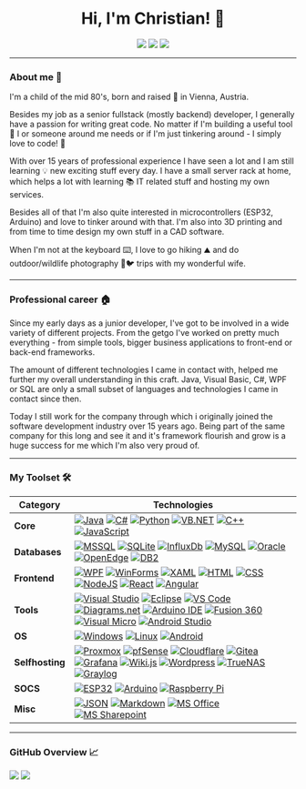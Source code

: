<h1 align="center">Hi, I'm Christian! 👋</h1>

<!-- Links -->
<p align="center">
	<a href="https://www.xing.com/profile/Christian_Stangl084235"><img src="https://img.shields.io/badge/-Xing-006567?style=flat&logo=xing&logoColor=white&style=plastic" /></a>
  <a href="https://stackoverflow.com/users/19284187/gishan86"><img src="https://img.shields.io/badge/-Stackoverflow-f48225?style=flat&logo=Stackoverflow&logoColor=white&style=plastic" /></a>
  <a href="https://github.com/Gishan86"><img src="https://img.shields.io/badge/-Github-3a3a3a?style=flat&logo=GitHub&logoColor=white&style=plastic" /></a>
</p>

--------------

<!-- About me -->
<h3>About me 🧔</h3>
<p>
I'm a child of the mid 80's, born and raised 🍼 in Vienna, Austria.

Besides my job as a senior fullstack (mostly backend) developer, I generally have a passion for writing great code.
No matter if I'm building a useful tool 🔨 I or someone around me needs or if I'm just tinkering around - I simply love to code! 💖

With over 15 years of professional experience I have seen a lot and I am still learning 💡 new exciting stuff every day.
I have a small server rack at home, which helps a lot with learning 📚 IT related stuff and hosting my own services.
  
Besides all of that I'm also quite interested in microcontrollers (ESP32, Arduino) and love to tinker around with that.
I'm also into 3D printing and from time to time design my own stuff in a CAD software.

When I'm not at the keyboard ⌨️, I love to go hiking ⛰️ and do outdoor/wildlife photography 📸🐦 trips with my wonderful wife.
</p>

-------------

<!-- Professsional work -->
<h3>Professional career 🏠</h3>
<p>
Since my early days as a junior developer, I've got to be involved in a wide variety of different projects.
From the getgo I've worked on pretty much everything - from simple tools, bigger business applications to front-end or back-end frameworks.

The amount of different technologies I came in contact with, helped me further my overall understanding in this craft.
Java, Visual Basic, C#, WPF or SQL are only a small subset of languages and technologies I came in contact since then.

Today I still work for the company through which i originally joined the software development industry over 15 years ago.
Being part of the same company for this long and see it and it's framework flourish and grow is a huge success for me which I'm also very proud of.
</p>

-------------

<!-- My Capabilities -->
<h3>My Toolset 🛠️</h3>
<p>
  
| **Category** | **Technologies** | 
| - | - | 
|  **Core** | [![Java](https://img.shields.io/badge/Java--d4af37?logo=openjdk&style=plastic&labelColor=5382a1 "15+ years of professional experience")](https://openjdk.java.net) [![C#](https://img.shields.io/badge/C%23--d4af37?logo=csharp&style=plastic&labelColor=239120 "15+ years of professional experience")](https://docs.microsoft.com/dotnet/csharp) [![Python](https://img.shields.io/badge/Python--silver?logo=python&style=plastic&labelColor=1e4260&logoColor=FFFFFF "Mostly hobby projects")](https://www.python.org) [![VB.NET](https://img.shields.io/badge/VB.NET--silver?logo=dotnet&style=plastic&labelColor=9013FE "Used it professionally (a long time ago)")](https://docs.microsoft.com/en-us/dotnet/visual-basic/) [![C++](https://img.shields.io/badge/C%2B%2B--bf8970?logo=dotnet&style=plastic&labelColor=00599C "Hobby projects / Arduino)")](https://www.w3schools.com/CPP) [![JavaScript](https://img.shields.io/badge/JavaScript--bf8970?logo=javascript&style=plastic&labelColor=f7de1e&logoColor=FFFFFF "Hobby use (only a few times)")](https://www.w3schools.com/js/) |
|  **Databases** | [![MSSQL](https://img.shields.io/badge/MSSQL--d4af37?logo=microsoftsqlserver&style=plastic&labelColor=CC2927 "15+ years of professional experience (incl some administration)")](https://www.microsoft.com/sql-server) [![SQLite](https://img.shields.io/badge/SQLite--silver?logo=sqlite&style=plastic&labelColor=044a63 "Hobby projects")](https://www.sqlite.org) [![InfluxDb](https://img.shields.io/badge/InfluxDb--silver?logo=influxdb&style=plastic&labelColor=030a29&logoColor=FFFFFF "Hobby projects")](https://www.influxdata.com) [![MySQL](https://img.shields.io/badge/MySQL--silver?logo=mysql&style=plastic&labelColor=00728b&logoColor=FFFFFF "Hobby projects")](https://www.mysql.com)  [![Oracle](https://img.shields.io/badge/Oracle--bf8970?logo=oracle&style=plastic&labelColor=cc5c4b "Some professional use")](https://www.oracle.com) [![OpenEdge](https://img.shields.io/badge/OpenEdge--bf8970?logo=progress&style=plastic&labelColor=5ce500&logoColor=FFFFFF "Some professional use")](https://www.progress.com/openedge) [![DB2](https://img.shields.io/badge/DB2--bf8970?logo=ibm&style=plastic&labelColor=052FAD "Used it professionally (a long time ago)")](https://www.ibm.com/products/db2-database) |
|  **Frontend** | [![WPF](https://img.shields.io/badge/WPF--d4af37?logo=windows&style=plastic&labelColor=1e9ef4 "Professionally and hobby")](https://docs.microsoft.com/en-us/dotnet/desktop/wpf) [![WinForms](https://img.shields.io/badge/WinForms--silver?logo=windows&style=plastic&labelColor=1e9ef4 "Professional use (a long time ago)")](https://docs.microsoft.com/en-us/dotnet/desktop/winforms/) [![XAML](https://img.shields.io/badge/XAML--silver?logo=xaml&style=plastic&labelColor=0C54C2&logoColor=FFFFFF "Professional and hobby projects")](https://docs.microsoft.com/dotnet/desktop/wpf/xaml) [![HTML](https://img.shields.io/badge/HTML--silver?logo=html5&style=plastic&labelColor=67b7d6&logoColor=FFFFFF "Mostly hobby projects")](https://www.w3schools.com/html) [![CSS](https://img.shields.io/badge/CSS--bf8970?logo=css3&style=plastic&labelColor=1572B6&logoColor=FFFFFF "Mostly hobby projects")](https://www.w3schools.com/css) [![NodeJS](https://img.shields.io/badge/NodeJS--bf8970?logo=nodedotjs&style=plastic&labelColor=6da55f&logoColor=FFFFFF "Some hobby use")](https://nodejs.org) [![React](https://img.shields.io/badge/React--bf8970?logo=react&style=plastic&labelColor=61dafb&logoColor=FFFFFF "Some hobby use")](https://reactjs.org) [![Angular](https://img.shields.io/badge/Angular--bf8970?logo=angular&style=plastic&labelColor=dd0030&logoColor=FFFFFF "Some hobby use")](https://angular.io) |
|  **Tools** | [![Visual Studio](https://img.shields.io/badge/Visual%20Studio--d4af37?logo=visualstudio&style=plastic&labelColor=9013FE&logoColor=FFFFFF "My favorite environment")](https://visualstudio.com) [![Eclipse](https://img.shields.io/badge/Eclipse--d4af37?logo=eclipse&style=plastic&labelColor=433481&logoColor=FFFFFF "15+ years of professional experience")](https://www.eclipse.org) [![VS Code](https://img.shields.io/badge/VS%20Code--d4af37?logo=visualstudiocode&style=plastic&labelColor=9013FE&logoColor=FFFFFF "My second favorite environment")](https://code.visualstudio.com) [![Diagrams.net](https://img.shields.io/badge/Diagrams.net--d4af37?logo=visualstudio&style=plastic&labelColor=f08605&logoColor=FFFFFF "Documentation for hobby and professional projects")](https://www.diagrams.net) [![Arduino IDE](https://img.shields.io/badge/Arduino%20IDE--silver?logo=arduino&style=plastic&labelColor=008284&logoColor=FFFFFF "Hobby projects")](https://www.arduino.cc/en/software) [![Fusion 360](https://img.shields.io/badge/Fusion%20360--silver?logo=androidstudio&style=plastic&labelColor=d1802f&logoColor=FFFFFF "Hobby projects (3D printing)")](https://www.autodesk.de/products/fusion-360) [![Visual Micro](https://img.shields.io/badge/Visual%20Micro--bf8970?logo=visualstudio&style=plastic&labelColor=85be43&logoColor=FFFFFF "Hobby projects")](https://www.visualmicro.com) [![Android Studio](https://img.shields.io/badge/Android%20Studio--bf8970?logo=androidstudio&style=plastic&labelColor=3ddc85&logoColor=FFFFFF "Some hobby projects")](https://developer.android.com/studio) |
|  **OS** | [![Windows](https://img.shields.io/badge/Windows--d4af37?logo=windows&style=plastic&labelColor=1e9ef4&logoColor=FFFFFF "User ever since Windows 3.11")](https://www.microsoft.com/windows) [![Linux](https://img.shields.io/badge/Linux--silver?logo=linux&style=plastic&labelColor=185886&logoColor=FFFFFF "Started using Debian & Ubuntu in my homelab in 2019")](https://www.linux.org) [![Android](https://img.shields.io/badge/Android--silver?logo=android&style=plastic&labelColor=9fbe37&logoColor=FFFFFF "Except once I exclusively had Android phones in the past")](https://www.android.com) |
|  **Selfhosting** | [![Proxmox](https://img.shields.io/static/v1?label=&message=Proxmox&color=e56f00&logo=proxmox&logoColor=FFFFFF&style=plastic "Hypervisor in my homelab (Debian based)")](https://www.proxmox.com) [![pfSense](https://img.shields.io/static/v1?label=&message=pfSense&color=070263&logo=pfsense&logoColor=FFFFFF&style=plastic "Router/Firewall in my homelab")](https://www.pfsense.org) [![Cloudflare](https://img.shields.io/static/v1?label=&message=Cloudflare&color=F38020&logo=cloudflare&logoColor=FFFFFF&style=plastic "DNS provider")](https://www.cloudflare.com) [![Gitea](https://img.shields.io/static/v1?label=&message=Gitea&color=609926&logo=gitea&logoColor=FFFFFF&style=plastic "Basis for my selfhosted Git repository")](https://gitea.io) [![Grafana](https://img.shields.io/static/v1?label=&message=Grafana&color=f2771f&logo=grafana&logoColor=FFFFFF&style=plastic "Homelab use")](https://grafana.com) [![Wiki.js](https://img.shields.io/static/v1?label=&message=Wiki.js&color=b7e0f7&logo=wikidotjs&logoColor=FFFFFF&style=plastic "Personal Knowledgebase and Documentation plattform in my homelab")](https://js.wiki) [![Wordpress](https://img.shields.io/static/v1?label=&message=Wordpress&color=0074aa&logo=wordpress&logoColor=FFFFFF&style=plastic "Some hobby use")](https://wordpress.org) [![TrueNAS](https://img.shields.io/static/v1?label=&message=TrueNAS&color=0095d5&logo=truenas&logoColor=FFFFFF&style=plastic "Some hobby use")](https://www.truenas.com) [![Graylog](https://img.shields.io/static/v1?label=&message=Graylog&color=FF3633&logo=graylog&logoColor=FFFFFF&style=plastic "Used it for some time in my homelab")](https://www.graylog.org) |
|  **SOCS** | [![ESP32](https://img.shields.io/static/v1?label=&message=ESP32&color=e7352c&logo=espressif&logoColor=FFFFFF&style=plastic "Hobby projects")](https://www.espressif.com/en/products/socs/esp32) [![Arduino](https://img.shields.io/static/v1?label=&message=Arduino&color=008284&logo=arduino&logoColor=FFFFFF&style=plastic "Hobby projects")](https://www.arduino.cc) [![Raspberry Pi](https://img.shields.io/static/v1?label=&message=Raspberry%20Pi&color=cd2356&logo=raspberrypi&logoColor=FFFFFF&style=plastic "Hobby projects")](https://www.raspberrypi.com) |
|  **Misc** | [![JSON](https://img.shields.io/static/v1?label=&message=JSON&color=424242&logo=json&logoColor=FFFFFF&style=plastic "Professional & hobby projects")](https://www.json.org/) [![Markdown](https://img.shields.io/static/v1?label=&message=Markdown&color=000000&logo=markdown&logoColor=FFFFFF&style=plastic "Hobby projects")](https://markdownguide.org) [![MS Office](https://img.shields.io/static/v1?label=&message=MS%20Office&color=D83B01&logo=microsoftoffice&logoColor=FFFFFF&style=plastic "Professional & hobby use")](https://www.office.com/) [![MS Sharepoint](https://img.shields.io/static/v1?label=&message=MS%20Sharepoint&color=0078D4&logo=microsoftsharepoint&logoColor=FFFFFF&style=plastic "Limited experience")](https://www.office.com/) |
</p>

--------------

<h3>GitHub Overview 📈</h3>
<p>
  <img src="https://github-readme-stats.vercel.app/api/top-langs?username=Gishan86&theme=dark&hide_border=true&bg_color=00000000&title_color=C9D1D9&text_color=C9D1D9"/>
  <img src="https://github-readme-stats.vercel.app/api?username=Gishan86&show_icons=true&theme=dark&hide_border=true&bg_color=00000000&title_color=C9D1D9&text_color=C9D1D9"/>
</p>

<!--
Repo Highlights
<img src="https://github-readme-stats.vercel.app/api/pin/?username=zluvsand&repo=github_profile"/>

- 🔭 I’m currently working on 
- 🌱 I’m currently learning a lot of new tech stuff
- 💬 Ask me about ...
- 📫 How to reach me: ...
-->
